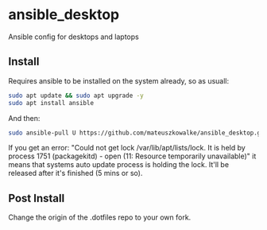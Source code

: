 # ansible_desktop
Ansible config for desktops and laptops

## Install
Requires ansible to be installed on the system already, so as usuall:
```sh
sudo apt update && sudo apt upgrade -y
sudo apt install ansible
```
And then:
```sh
sudo ansible-pull U https://github.com/mateuszkowalke/ansible_desktop.git
```

If you get an error: "Could not get lock /var/lib/apt/lists/lock. It is held by process 1751 (packagekitd) - open (11: Resource temporarily unavailable)" it means that systems auto update process is holding the lock. It'll be released after it's finished (5 mins or so).

## Post Install
Change the origin of the .dotfiles repo to your own fork.
